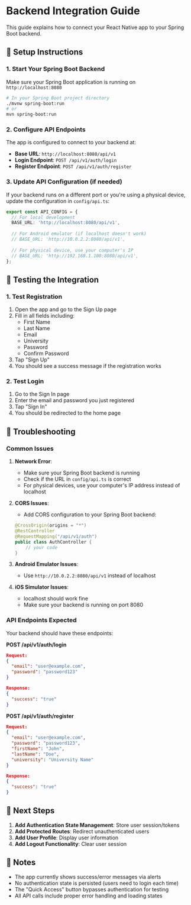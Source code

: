 # Backend Integration Guide

This guide explains how to connect your React Native app to your Spring Boot backend.

## 🚀 Setup Instructions

### 1. Start Your Spring Boot Backend

Make sure your Spring Boot application is running on `http://localhost:8080`

```bash
# In your Spring Boot project directory
./mvnw spring-boot:run
# or
mvn spring-boot:run
```

### 2. Configure API Endpoints

The app is configured to connect to your backend at:
- **Base URL**: `http://localhost:8080/api/v1`
- **Login Endpoint**: `POST /api/v1/auth/login`
- **Register Endpoint**: `POST /api/v1/auth/register`

### 3. Update API Configuration (if needed)

If your backend runs on a different port or you're using a physical device, update the configuration in `config/api.ts`:

```typescript
export const API_CONFIG = {
  // For local development
  BASE_URL: 'http://localhost:8080/api/v1',
  
  // For Android emulator (if localhost doesn't work)
  // BASE_URL: 'http://10.0.2.2:8080/api/v1',
  
  // For physical device, use your computer's IP
  // BASE_URL: 'http://192.168.1.100:8080/api/v1',
};
```

## 📱 Testing the Integration

### 1. Test Registration
1. Open the app and go to the Sign Up page
2. Fill in all fields including:
   - First Name
   - Last Name
   - Email
   - University
   - Password
   - Confirm Password
3. Tap "Sign Up"
4. You should see a success message if the registration works

### 2. Test Login
1. Go to the Sign In page
2. Enter the email and password you just registered
3. Tap "Sign In"
4. You should be redirected to the home page

## 🔧 Troubleshooting

### Common Issues

1. **Network Error**: 
   - Make sure your Spring Boot backend is running
   - Check if the URL in `config/api.ts` is correct
   - For physical devices, use your computer's IP address instead of localhost

2. **CORS Issues**:
   - Add CORS configuration to your Spring Boot backend:
   ```java
   @CrossOrigin(origins = "*")
   @RestController
   @RequestMapping("/api/v1/auth")
   public class AuthController {
       // your code
   }
   ```

3. **Android Emulator Issues**:
   - Use `http://10.0.2.2:8080/api/v1` instead of localhost

4. **iOS Simulator Issues**:
   - localhost should work fine
   - Make sure your backend is running on port 8080

### API Endpoints Expected

Your backend should have these endpoints:

**POST /api/v1/auth/login**
```json
Request:
{
  "email": "user@example.com",
  "password": "password123"
}

Response:
{
  "success": "true"
}
```

**POST /api/v1/auth/register**
```json
Request:
{
  "email": "user@example.com",
  "password": "password123",
  "firstName": "John",
  "lastName": "Doe",
  "university": "University Name"
}

Response:
{
  "success": "true"
}
```

## 🎯 Next Steps

1. **Add Authentication State Management**: Store user session/tokens
2. **Add Protected Routes**: Redirect unauthenticated users
3. **Add User Profile**: Display user information
4. **Add Logout Functionality**: Clear user session

## 📝 Notes

- The app currently shows success/error messages via alerts
- No authentication state is persisted (users need to login each time)
- The "Quick Access" button bypasses authentication for testing
- All API calls include proper error handling and loading states
